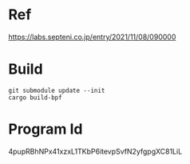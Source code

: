# Ref
https://labs.septeni.co.jp/entry/2021/11/08/090000

# Build
```console
git submodule update --init
cargo build-bpf
```

# Program Id
4pupRBhNPx41xzxL1TKbP6itevpSvfN2yfgpgXC81LiL
